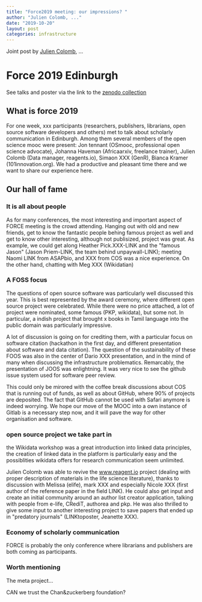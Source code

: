 ```yaml
---
title: "Force2019 meeting: our impressions? "
author: "Julien Colomb, ..."
date: "2019-10-20"
layout: post
categories: infrastructure
---
```


Joint post by [Julien Colomb](https://twitter.com/jcolomb/), ...

# Force 2019 Edinburgh

See talks and poster via the link to the [zenodo collection](https://zenodo.org/communities/force2019)



## What is force 2019

For one week, xxx participants (researchers, publishers, librarians, open source software developers and others) met to talk about scholarly communication in Edinburgh. Among them several members of the open science mooc were present: Jon tennant (OSmooc, professional open science advocate), Johanna Haveman (Africaarxiv, freelance trainer), Julien Colomb (Data manager, reagents.io), Simaon XXX (GenR), Bianca Kramer (101innovation.org). We had a productive and pleasant time there and we want to share our experience here.

## Our hall of fame

### It is all about people

As for many conferences, the most interesting and important aspect of FORCE meeting is the crowd attending. Hanging out with old and new friends, get to know the fantastic people behing famous project as well and get to know other interesting, although not publisized, project was great. As example,
we could get along Heather Pick.XXX-LINK and the "famous Jason" (Jason Priem-LINK, the team behind unpaywall-LINK); meeting Naomi LINK from ASAPbio, and XXX from COS was a nice experience. On the other hand, chatting with Meg XXX (Wikidatian)

### A FOSS focus

The questions of open source software was particularly well discussed this year. This is best represented by the award ceremony, where different open source project were celebrated. While there were no price attached, a lot of project were nominated, some famous (PKP, wikidata), but some not. In particular, a indish project that brought x books in Tamil language into the public domain was particularly impressive.

A lot of discussion is going on for crediting them, with a particular focus on software citation (hackathon in the first day, and different presentation about software and data citation). The question of the sustainability of these FOOS was also in the center of Dario XXX presentation, and in the mind of many when discussing the infrastructure problematics. Remarcably, the presentation of JOOS was enlightning. It was very nice to see the github issue system used for software peer review.

This could only be mirored with the coffee break discussions about COS that is running out of funds, as well as about GitHub, where 90% of projects are deposited. The fact that GitHub cannot be used with Safari anymore is indeed worrying. We hope our move of the MOOC into a own instance of Gitlab is a necessary step now, and it will pave the way for other organisation and software.


### open source project we take part in

the Wikidata workshop was a great introduction into linked data principles, the creation of linked data in the platform is particularly easy and the possiblities wikidata offers for research communication seem unlimited.

Julien Colomb was able to revive the www.reagent.io project (dealing with proper description of materials in the life science literature), thanks to discussion with Melissa (elife), mark XXX and especially Nicole XXX (first author of the reference paper in the field LINK). He could also get input and create an initial community around an author list creator application, talking with people from e-life, CRediT, authorea and pkp. He was also thrilled to give some input to another interesting project to save papers that ended up in "predatory journals" (LINKtoposter, Jeanette XXX). 

### Economy of scholarly communication

FORCE is probably the only conference where librarians and publishers are both coming as participants. 



### Worth mentioning

The meta project... 

CAN we trust the Chan&zuckerberg foundation?
